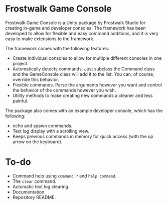 # Frostwalk Game Console

Frostwalk Game Console is a Unity package by Frostwalk Studio for creating in-game and developer consoles. The framework has been developed to allow for flexible and easy command additions, and it is very easy to make extensions to the framework.

The framework comes with the following features:
* Create individual consoles to allow for multiple different consoles in one project.
* Automatically detects commands. Just subclass the Command class and the GameConsole class will add it to the list. You can, of course, override this behavior.
* Flexible commands. Parse the arguments however you want and control the behavior of the commands however you wish.
* Utility methods to make creating new commands a cleaner and less painful.

The package also comes with an example developer console, which has the following:
* echo and spawn commands.
* Text log display with a scrolling view.
* Keeps previous commands in memory for quick access (with the up arrow on the keyboard).

# To-do
* Command help using ```command ?``` and ```help command```.
* The ```clear``` command.
* Automatic text log clearing.
* Documentation.
* Repository README.

